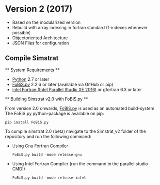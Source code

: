 # Version 2 (2017)
- Based on the modularized version
- Rebuild with array indexing in fortran standard (1-indexes whenever possible)
- Objectoriented Architecture
- JSON Files for configuration

## Compile Simstrat

** System Requirements **

- [Python](https://www.python.org/) 2.7 or later
- [FoBiS.py](https://github.com/szaghi/FoBiS) 2.2.6 or later (available via GitHub or pip)
- [Intel Fortran (Intel Parallel Studio XE 2016)](https://software.intel.com/en-us/parallel-studio-xe/choose-download) or gfortran 6.3 or later


** Building Simstrat v2.0 with FoBiS.py **

From version 2.0 onwards, [FoBiS.py](https://github.com/szaghi/FoBiS) is used as an automated build-system. The FoBiS.py python-package is available on pip:

```
pip install FoBiS.py
```

To compile simstrat 2.0 (beta) navigate to the Simstrat_v2 folder of the repository and run the following command:

- Using Gnu Fortran Compiler

  ```
  FoBiS.py build -mode release-gnu
  ```

- Using Intel Fortran Compiler (run the command in the parallel studio CMD!)

  ```
  FoBiS.py build -mode release-intel
  ```